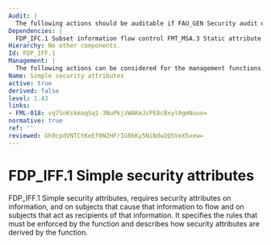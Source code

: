 ```yaml
---
Audit: |
  The following actions should be auditable if FAU_GEN Security audit data generation is included in the PP, PP-Module, functional package or ST: a) minimal: Decisions to permit requested information flows; b) basic: All decisions on requests for information flow; c) detailed: The specific security attributes used in making an information flow enforcement decision; d) detailed: Some specific subsets of the information that has flowed based upon policy goals.
Dependencies: |
  FDP_IFC.1 Subset information flow control FMT_MSA.3 Static attribute
Hierarchy: No other components.
Id: FDP_IFF.1
Management: |
  The following actions can be considered for the management functions in FMT: a) managing the attributes used to make explicit access-based decisions.
Name: Simple security attributes
active: true
derived: false
level: 1.43
links:
- FML-018: vq7SnKskmaqSq1-3NuPkjzWAKmJcPE8cBxyl0gmNuuo=
normative: true
ref: ''
reviewed: Gh9cpdVNTCtKeEf0N2HFrIG0kKy5NiNdw2QSVeX5xew=
---
```


# FDP_IFF.1 Simple security attributes

FDP_IFF.1 Simple security attributes, requires security attributes on information, and on subjects that cause that information to flow and on subjects that act as recipients of that information. It specifies the rules that must be enforced by the function and describes how security attributes are derived by the function.